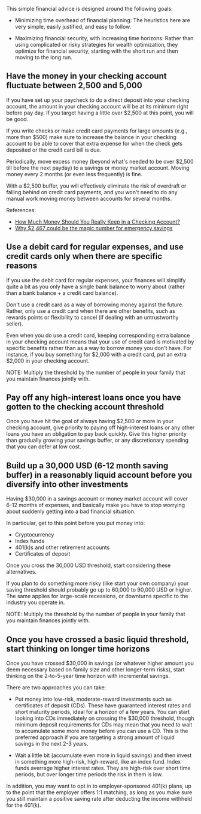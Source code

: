 This simple financial advice is designed around the following goals:

* Minimizing time overhead of financial planning: The heuristics here
  are very simple, easily justified, and easy to follow.

* Maximizing financial security, with increasing time horizons: Rather
  than using complicated or risky strategies for wealth optimization,
  they optimize for financial security, starting with the short run
  and then moving to the long run.

## Have the money in your checking account fluctuate between 2,500 and 5,000

If you have set up your paycheck to do a direct deposit into your
checking account, the amount in your checking account will be at its
minimum right before pay day. If you target having a little over
$2,500 at this point, you will be good.

If you write checks or make credit card payments for large amounts
(e.g., more than $500) make sure to increase the balance in your
checking account to be able to cover that extra expense for when the
check gets deposited or the credit card bill is due.

Periodically, move excess money (beyond what's needed to be over
$2,500 till before the next payday) to a savings or money market
account. Moving money every 2 months (or even less frequently) is
fine.

With a $2,500 buffer, you will effectively eliminate the risk of
overdraft or falling behind on credit card payments, and you won't
need to do any manual work moving money between accounts for several
months.

References:

- [How Much Money Should You Really Keep in a Checking Account?](https://www.fool.com/the-ascent/banks/articles/how-much-money-should-you-really-keep-in-checking-account/)
- [Why $2,467 could be the magic number for emergency savings](https://www.marketwatch.com/story/why-2467-could-be-the-magic-number-for-emergency-savings-2019-10-15)

## Use a debit card for regular expenses, and use credit cards only when there are specific reasons

If you use the debit card for regular expenses, your finances will
simplify quite a bit as you only have a single bank balance to worry
about (rather than a bank balance + a credit card balance).

Don't use a credit card as a way of borrowing money against the
future. Rather, only use a credit card when there are other benefits,
such as rewards points or flexibility to cancel (if dealing with an
untrustworthy seller).

Even when you do use a credit card, keeping corresponding extra
balance in your checking account means that your use of credit card is
motivated by specific benefits rather than as a way to borrow money
you don't have. For instance, if you buy something for $2,000 with a
credit card, put an extra $2,000 in your checking account.

NOTE: Multiply the threshold by the number of people in your family
that you maintain finances jointly with.

## Pay off any high-interest loans once you have gotten to the checking account threshold

Once you have hit the goal of always having $2,500 or more in your
checking account, give priority to paying off high-interest loans or
any other loans you have an obligation to pay back quickly. Give this
higher priority than gradually growing your savings buffer, or any
discretionary spending that you can defer at low cost.

## Build up a 30,000 USD (6-12 month saving buffer) in a reasonably liquid account before you diversify into other investments

Having $30,000 in a savings account or money market account will cover
6-12 months of expenses, and basically make you have to stop worrying
about suddenly getting into a bad financial situation.

In particular, get to this point before you put money into:

* Cryptocurrency
* Index funds
* 401(k)s and other retirement accounts
* Certificates of deposit

Once you cross the 30,000 USD threshold, start considering these
alternatives.

If you plan to do something more risky (like start your own company)
your saving threshold should probably go up to 60,000 to 90,000 USD or
higher. The same applies for large-scale recessions, or downturns
specific to the industry you operate in.

NOTE: Multiply the threshold by the number of people in your family
that you maintain finances jointly with.

## Once you have crossed a basic liquid threshold, start thinking on longer time horizons

Once you have crossed $30,000 in savings (or whatever higher amount
you deem necessary based on family size and other longer-term risks),
start thinking on the 2-to-5-year time horizon with incremental
savings.

There are two approaches you can take:

* Put money into low-risk, moderate-reward investments such as
  certificates of deposit (CDs). These have guaranteed interest rates
  and short maturity periods, ideal for a horizon of a few years. You
  can start looking into CDs immediately on crossing the $30,000
  threshold, though minimum deposit requirements for CDs may mean that
  you need to wait to accumulate some more money before you can use a
  CD. This is the preferred approach if you are targeting a strong
  amount of liquid savings in the next 2-3 years.

* Wait a little bit (accumulate even more in liquid savings) and then
  invest in something more high-risk, high-reward, like an index
  fund. Index funds averrage higher interest rates. They are high-risk
  over short time periods, but over longer time periods the risk in
  them is low.

In addition, you may want to opt in to employer-sponsored 401(k)
plans, up to the point that the employer offers 1:1 matching, as long
as you make sure you still maintain a positive saving rate after
deducting the income withheld for the 401(k).
